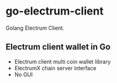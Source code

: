 # go-electrum-client

Golang Electrum Client.

## Electrum client wallet in Go

- Electrum client multi coin wallet library 
- ElectrumX chain server interface
- No GUI

